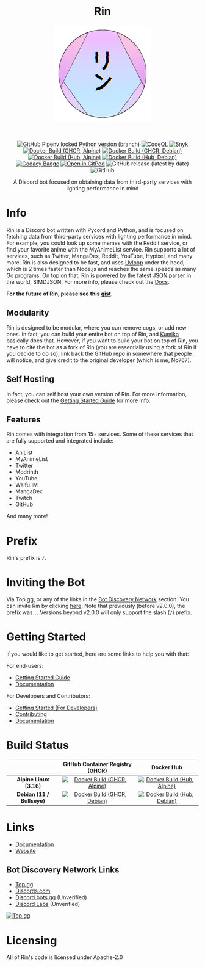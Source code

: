 <div align=center>

# Rin

![Rin's Logo](./assets/rin-logo.png)

<br/>

![GitHub Pipenv locked Python version (branch)](https://img.shields.io/github/pipenv/locked/python-version/No767/Rin/dev?label=Python&logo=python&logoColor=white) 
[![CodeQL](https://github.com/No767/Rin/actions/workflows/codeql-analysis.yml/badge.svg?branch=dev)](https://github.com/No767/Rin/actions/workflows/codeql-analysis.yml) [![Snyk](https://github.com/No767/Rin/actions/workflows/snyk.yml/badge.svg?branch=dev)](https://github.com/No767/Rin/actions/workflows/snyk.yml) [![Docker Build (GHCR, Alpine)](https://github.com/No767/Rin/actions/workflows/docker-build-ghcr-alpine.yml/badge.svg)](https://github.com/No767/Rin/actions/workflows/docker-build-ghcr-alpine.yml) [![Docker Build (GHCR, Debian)](https://github.com/No767/Rin/actions/workflows/docker-build-ghcr-debian.yml/badge.svg)](https://github.com/No767/Rin/actions/workflows/docker-build-ghcr-debian.yml) [![Docker Build (Hub, Alpine)](https://github.com/No767/Rin/actions/workflows/docker-build-hub-alpine.yml/badge.svg)](https://github.com/No767/Rin/actions/workflows/docker-build-hub-alpine.yml) [![Docker Build (Hub, Debian)](https://github.com/No767/Rin/actions/workflows/docker-build-hub-debian.yml/badge.svg)](https://github.com/No767/Rin/actions/workflows/docker-build-hub-debian.yml)   [![Codacy Badge](https://app.codacy.com/project/badge/Grade/ec2cf4ceacc746b3a4570d324c843a4b)](https://www.codacy.com/gh/No767/Rin/dashboard?utm_source=github.com&amp;utm_medium=referral&amp;utm_content=No767/Rin&amp;utm_campaign=Badge_Grade) [![Open in GitPod](https://img.shields.io/badge/Open%20in%20-GitPod-blue?logo=gitpod)](https://gitpod.io/#https://github.com/No767/Rin) ![GitHub release (latest by date)](https://img.shields.io/github/v/release/No767/Rin?label=Release&logo=github) ![GitHub](https://img.shields.io/github/license/No767/Rin?label=License&logo=github)

A Discord bot focused on obtaining data from third-party services with lighting performance in mind

<div align=left>

# Info

Rin is a Discord bot written with Pycord and Python, and is focused on fetching data from third-party services with lighting performance in mind. For example, you could look up some memes with the Reddit service, 
or find your favorite anime with the MyAnimeList service. Rin supports a lot of services, such as Twitter, MangaDex, Reddit, YouTube, Hypixel, and many more. Rin is also designed to be fast, and uses [Uvloop](https://github.com/MagicStack/uvloop) under the 
hood, which is 2 times faster than Node.js and reaches the same speeds as many Go programs. On top on that, Rin is powered by the fatest JSON parser in the world, SIMDJSON. For more info, please check out the [Docs](https://docs.rinbot.live/).

**For the future of Rin, please see this [gist](https://gist.github.com/No767/de27c61dc471ac331a45ea7c2bda62c0).**
## Modularity

Rin is designed to be modular, where you can remove cogs, or add new ones. In fact, you can build your entire bot on top of Rin, and [Kumiko](https://github.com/No767/Kumiko) basically does that. However, if you want to build your bot on top of Rin, you have to cite the bot as a fork of Rin (you are essentially using a fork of Rin if you decide to do so), link back the GitHub repo in somewhere that people will notice, and give credit to the original developer (which is me, No767).

## Self Hosting

In fact, you can self host your own version of Rin. For more information, please check out the [Getting Started Guide](./Community/getting-started-guide.md) for more info.
## Features

Rin comes with integration from 15+ services. Some of these services that are fully supported and integrated include:

- AniList
- MyAnimeList
- Twitter
- Modrinth
- YouTube
- Waifu.IM
- MangaDex
- Twitch
- GitHub

And many more!

# Prefix

Rin's prefix is `/`.

# Inviting the Bot

Via Top.gg, or any of the links in the [Bot Discovery Network](https://github.com/No767/Rin#bot-discovery-network-links) section. You can invite Rin by clicking [here](https://top.gg/bot/865883525932253184/invite). Note that previously (before v2.0.0), the prefix was `.`. Versions beyond v2.0.0 will only support the slash (`/`) prefix.

# Getting Started

if you would like to get started, here are some links to help you with that:

For end-users:
- [Getting Started Guide](./Community/getting-started-guide.md)
- [Documentation](https://docs.rinbot.live)

For Developers and Contributors:
- [Getting Started (For Developers)](https://github.com/No767/Rin/blob/dev/Community/getting-started-rin.md)
- [Contributing](https://github.com/No767/Rin/blob/dev/Community/contributing.md)
- [Documentation](https://docs.rinbot.live)

# Build Status

|                        | GitHub Container Registry (GHCR) | Docker Hub |
|       :---:            |           :---:                  |    :---:   |
|  **Alpine Linux (3.16)**   |  [![Docker Build (GHCR, Alpine)](https://github.com/No767/Rin/actions/workflows/docker-build-ghcr-alpine.yml/badge.svg)](https://github.com/No767/Rin/actions/workflows/docker-build-ghcr-alpine.yml)                     | [![Docker Build (Hub, Alpine)](https://github.com/No767/Rin/actions/workflows/docker-build-hub-alpine.yml/badge.svg)](https://github.com/No767/Rin/actions/workflows/docker-build-hub-alpine.yml)           |
| **Debian (11 / Bullseye)** | [![Docker Build (GHCR, Debian)](https://github.com/No767/Rin/actions/workflows/docker-build-ghcr-debian.yml/badge.svg)](https://github.com/No767/Rin/actions/workflows/docker-build-ghcr-debian.yml)                                |  [![Docker Build (Hub, Debian)](https://github.com/No767/Rin/actions/workflows/docker-build-hub-debian.yml/badge.svg)](https://github.com/No767/Rin/actions/workflows/docker-build-hub-debian.yml)          |

# Links 

- [Documentation](https://docs.rinbot.live)
- [Website](https://rinbot.live)

## Bot Discovery Network Links

- [Top.gg](https://top.gg/bot/865883525932253184)
- [Discords.com](https://discords.com/bots/bot/865883525932253184)
- [Discord.bots.gg](https://discord.bots.gg/bots/865883525932253184) (Unverified)
- [Discord Labs](https://bots.discordlabs.org/bot/865883525932253184) (Unverified)

[![Top.gg](https://top.gg/api/widget/865883525932253184.svg)](https://top.gg/bot/865883525932253184)

# Licensing

All of Rin's code is licensed under Apache-2.0
